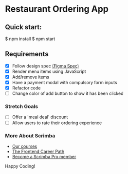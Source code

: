 # Restaurant Ordering App

## Quick start:
$ npm install
$ npm start

## Requirements
- [x] Follow design spec [(Figma Spec)](https://www.figma.com/file/GNwf1F1Lq7jJ23Ty1nVvg8/Mobile-Restaurant-Menu-(Copy)?node-id=0-1&t=m6mEWFYE1Xd3HKjH-0)
- [x] Render menu items using JavaScript
- [x] Add/remove items
- [x] Have a payment modal with compulsory form inputs
- [x] Refactor code
- [ ] Change color of add button to show it has been clicked

### Stretch Goals
- [ ] Offer a 'meal deal' discount
- [ ] Allow users to rate their ordering experience

### More About Scrimba
- [Our courses](https://scrimba.com/allcourses)
- [The Frontend Career Path](https://scrimba.com/learn/frontend)
- [Become a Scrimba Pro member](https://scrimba.com/pricing)

Happy Coding!
